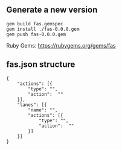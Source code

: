 ## Generate a new version 

```
gem build fas.gemspec
gem install ./fas-0.0.0.gem
gem push fas-0.0.0.gem
```

Ruby Gems: https://rubygems.org/gems/fas

## fas.json structure
```
{
	"actions": [{
		"type": "", 
		"action":  ""
	}],
	"lanes": [{
		"name": "",
		"actions": [{
			"type": "", 
			"action":  ""
		}]
	}]
}
```
